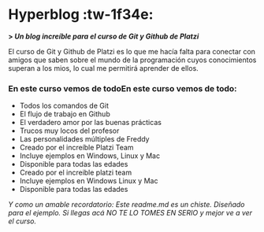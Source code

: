 # Hyperblog  :tw-1f34e:
**> *Un blog increíble para el curso de Git y Github de Platzi***

El curso de Git y Github de Platzi es lo que me hacía falta para conectar con amigos que saben sobre el mundo de la programación cuyos conocimientos superan a los mios, lo cual me permitirá aprender de ellos.

### **En este curso vemos de todoEn este curso vemos de todo:**
- Todos los comandos de Git
- El flujo de trabajo en Github
- El verdadero amor por las buenas prácticas
- Trucos muy locos del profesor
- Las personalidades múltiples de Freddy
-  Creado por el increíble Platzi Team
- Incluye ejemplos en Windows, Linux y Mac
- Disponible para todas las edades
- Creado por el increible platzi team
- Incluye ejemplos en Windows Linux y Mac
- Disponible para todas las edades

*Y como un amable recordatorio: Este readme.md es un chiste. Diseñado para el ejemplo. Si llegas acá NO TE LO TOMES EN SERIO y mejor ve a ver el curso.*

